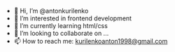 - 👋 Hi, I’m @antonkurilenko
- 👀 I’m interested in frontend development
- 🌱 I’m currently learning html/css
- 💞️ I’m looking to collaborate on ...
- 📫 How to reach me: kurilenkoanton1998@gmail.com

<!---
antonkurilenko/antonkurilenko is a ✨ special ✨ repository because its `README.md` (this file) appears on your GitHub profile.
You can click the Preview link to take a look at your changes.
--->
